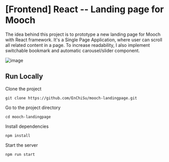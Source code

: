 # [Frontend] React -- Landing page for Mooch
The idea behind this project is to prototype a new landing page for Mooch with React framework. It's a Single Page Application, where user can scroll all related content in a page. To increase readability, I also implement switchable bookmark and automatic carousel/slider component.

![image](https://github.com/EnChiSu/mooch-landingpage/blob/main/Demo.gif)


## Run Locally
Clone the project
```
git clone https://github.com/EnChiSu/mooch-landingpage.git
```

Go to the project directory
```
cd mooch-landingpage
```

Install dependencies
```
npm install
```

Start the server
```
npm run start
```
